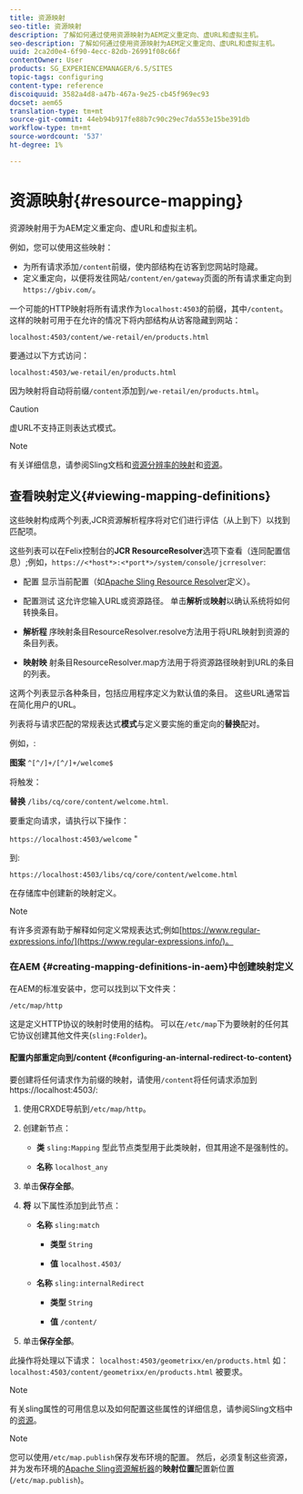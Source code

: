 ```yaml
---
title: 资源映射
seo-title: 资源映射
description: 了解如何通过使用资源映射为AEM定义重定向、虚URL和虚拟主机。
seo-description: 了解如何通过使用资源映射为AEM定义重定向、虚URL和虚拟主机。
uuid: 2ca2d0e4-6f90-4ecc-82db-26991f08c66f
contentOwner: User
products: SG_EXPERIENCEMANAGER/6.5/SITES
topic-tags: configuring
content-type: reference
discoiquuid: 3582a4d8-a47b-467a-9e25-cb45f969ec93
docset: aem65
translation-type: tm+mt
source-git-commit: 44eb94b917fe88b7c90c29ec7da553e15be391db
workflow-type: tm+mt
source-wordcount: '537'
ht-degree: 1%

---
```



# 资源映射{#resource-mapping}

资源映射用于为AEM定义重定向、虚URL和虚拟主机。

例如，您可以使用这些映射：

* 为所有请求添加`/content`前缀，使内部结构在访客到您网站时隐藏。
* 定义重定向，以便将发往网站`/content/en/gateway`页面的所有请求重定向到`https://gbiv.com/`。

一个可能的HTTP映射将所有请求作为`localhost:4503`的前缀，其中`/content`。 这样的映射可用于在允许的情况下将内部结构从访客隐藏到网站：

`localhost:4503/content/we-retail/en/products.html`

要通过以下方式访问：

`localhost:4503/we-retail/en/products.html`

因为映射将自动将前缀`/content`添加到`/we-retail/en/products.html`。

>[!CAUTION]
>
>虚URL不支持正则表达式模式。

>[!NOTE]
>
>有关详细信息，请参阅Sling文档和[资源分辨率的映射](https://sling.apache.org/site/resources.html)和[资源](https://sling.apache.org/site/mappings-for-resource-resolution.html)。

## 查看映射定义{#viewing-mapping-definitions}

这些映射构成两个列表,JCR资源解析程序将对它们进行评估（从上到下）以找到匹配项。

这些列表可以在Felix控制台的&#x200B;**JCR ResourceResolver**&#x200B;选项下查看（连同配置信息）;例如，`https://<*host*>:<*port*>/system/console/jcrresolver`:

* 配置
显示当前配置（如[Apache Sling Resource Resolver](/help/sites-deploying/osgi-configuration-settings.md#apacheslingresourceresolver)定义）。

* 配置测试
这允许您输入URL或资源路径。 单击**解析**&#x200B;或&#x200B;**映射**&#x200B;以确认系统将如何转换条目。

* **解析程**
序映射条目ResourceResolver.resolve方法用于将URL映射到资源的条目列表。

* **映射映**
射条目ResourceResolver.map方法用于将资源路径映射到URL的条目的列表。

这两个列表显示各种条目，包括应用程序定义为默认值的条目。 这些URL通常旨在简化用户的URL。

列表将与请求匹配的常规表达式&#x200B;**模式**&#x200B;与定义要实施的重定向的&#x200B;**替换**&#x200B;配对。

例如，:

**图案** `^[^/]+/[^/]+/welcome$`

将触发：

**替换** `/libs/cq/core/content/welcome.html`.

要重定向请求，请执行以下操作：

`https://localhost:4503/welcome` &quot;

到:

`https://localhost:4503/libs/cq/core/content/welcome.html`

在存储库中创建新的映射定义。

>[!NOTE]
>
>有许多资源有助于解释如何定义常规表达式;例如[https://www.regular-expressions.info/](https://www.regular-expressions.info/)。

### 在AEM {#creating-mapping-definitions-in-aem}中创建映射定义

在AEM的标准安装中，您可以找到以下文件夹：

`/etc/map/http`

这是定义HTTP协议的映射时使用的结构。 可以在`/etc/map`下为要映射的任何其它协议创建其他文件夹(`sling:Folder`)。

#### 配置内部重定向到/content {#configuring-an-internal-redirect-to-content}

要创建将任何请求作为前缀的映射，请使用`/content`将任何请求添加到https://localhost:4503/:

1. 使用CRXDE导航到`/etc/map/http`。

1. 创建新节点：

   * **类** `sling:Mapping`
型此节点类型用于此类映射，但其用途不是强制性的。

   * **名称** `localhost_any`

1. 单击&#x200B;**保存全部**。
1. **将** 以下属性添加到此节点：

   * **名称** `sling:match`

      * **类型** `String`

      * **值** `localhost.4503/`
   * **名称** `sling:internalRedirect`

      * **类型** `String`

      * **值** `/content/`


1. 单击&#x200B;**保存全部**。

此操作将处理以下请求：
`localhost:4503/geometrixx/en/products.html`
如：
`localhost:4503/content/geometrixx/en/products.html`
被要求。

>[!NOTE]
>
>有关sling属性的可用信息以及如何配置这些属性的详细信息，请参阅Sling文档中的[资源](https://sling.apache.org/site/mappings-for-resource-resolution.html)。

>[!NOTE]
>
>您可以使用`/etc/map.publish`保存发布环境的配置。 然后，必须复制这些资源，并为发布环境的[Apache Sling资源解析器](/help/sites-deploying/osgi-configuration-settings.md#apacheslingresourceresolver)的&#x200B;**映射位置**&#x200B;配置新位置(`/etc/map.publish`)。


